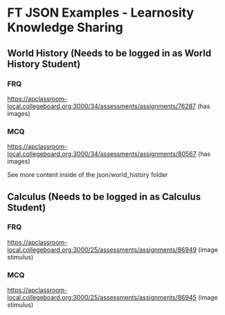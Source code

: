 # FT JSON Examples - Learnosity Knowledge Sharing

## World History (Needs to be logged in as World History Student)

### FRQ
https://apclassroom-local.collegeboard.org:3000/34/assessments/assignments/76287 (has images)

### MCQ
https://apclassroom-local.collegeboard.org:3000/34/assessments/assignments/80567 (has images)

See more content inside of the json/world_history folder

## Calculus (Needs to be logged in as Calculus Student)

### FRQ
https://apclassroom-local.collegeboard.org:3000/25/assessments/assignments/86949 (image stimulus)

### MCQ
https://apclassroom-local.collegeboard.org:3000/25/assessments/assignments/86945 (image stimulus)
